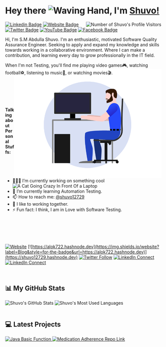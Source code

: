 
# Hey there <img src="https://github.com/shuvo12729/shuvo12729/blob/main/images/wave.gif" alt="Waving Hand" width="40">, I'm [Shuvo!](https://shuvo12729.github.io)



<img src="https://visitor-badge.laobi.icu/badge?page_id=shuvo12729.shuvo12729" alt="Number of Shuvo's Profile Visitors" align="right" />




<!--Website -->

[![Linkedin Badge](https://img.shields.io/badge/-LinkedIn-0e76a8?style=flat-square&logo=Linkedin&logoColor=white)](https://linkedin.com/in/shuvo12729)
[![Website Badge](https://img.shields.io/badge/Website-3b5998?style=flat-square&logo=google-chrome&logoColor=white)](https://shuvo12729.github.io)
[![Twitter Badge](https://img.shields.io/badge/-Twitter-00acee?style=flat-square&logo=Twitter&logoColor=white)](https://twitter.com/shuvo12729)
[![YouTube Badge](https://img.shields.io/badge/-YouTube-e4405f?style=flat-square&logo=Youtube&logoColor=white)](https://youtube.com/shuvo12729/)
[![Facebook Badge](https://img.shields.io/badge/-Facebook-0088cc?style=flat-square&logo=Facebook&logoColor=white)](https://facebook.com/shuvo12729)





























<p align="left">
Hi, I'm S.M Abdulla Shuvo. I'm an enthusiastic, motivated Software Quality Assurance Engineer. Seeking to apply and expand my knowledge
and skills towards working in a collaborative environment. Where I can make a contribution, and learning every day
to grow professionally in the IT field.
</p>
<p align="left">
When I'm not Testing, you'll find me playing video games🎮, watching football⚽, listening to music🎼, or watching movies🎬.
</p>

<img src="https://github.com/shuvo12729/shuvo/blob/main/images/developper.gif" alt="A Tester Sitting In Front Of a Computer" style="margin-top:-40px" align="right" width="475" height="350" />

<br/>
<br/>
<br/>
<br/>

**Talking about Personal Stuffs:**

<div align="left">

- 👨🏽‍💻 I’m currently working on something cool <img src="https://media.giphy.com/media/WUlplcMpOCEmTGBtBW/giphy.gif" alt="A Cat Going Crazy In Front Of a Laptop" width="40">
- 📝  I’m currently learning Automation Testing.
- 📫  How to reach me: [@shuvo12729](https://www.linkedin.com/in/shuvo12729/)
- 👯  I like to working together.
- ⚡  Fun fact: I think, I am in Love with Software Testing.

</div>

<br/>
<br/>
<br/>

<br>

[![Website](https://img.shields.io/website?label=opendevs.in&style=for-the-badge&url=https://opendevs.in)](https://opendevs.in)
[![https://alok722.hashnode.dev](https://img.shields.io/website?label=Blog&style=for-the-badge&url=https://alok722.hashnode.dev)](https://shuvo12729.hashnode.dev)
[![Twitter Follow](https://img.shields.io/twitter/follow/alok722?color=1DA1F2&logo=twitter&style=for-the-badge)](https://twitter.com/intent/follow?original_referer=https%3A%2F%2Fgithub.com%2Falok722&screen_name=alok722)
[![LinkedIn Connect](https://img.shields.io/badge/LinkedIn-Connect-blue?style=for-the-badge&logo=linkedin)](https://linkedin.com/in/shuvo12729)
[![LinkedIn Connect](https://img.shields.io/badge/LinkedIn-Connect-blue?style=for-the-badge&logo=linkedin)](https://linkedin.com/in/shuvo12729)

<br/>


## 📊 My GitHub Stats

<div align="left">
  <img alt="Shuvo's GitHub Stats" src="https://github-readme-stats.vercel.app/api?username=shuvo12729&count_private=true&show_icons=true" />
  <img alt="Shuvo's Most Used Languages" src="https://github-readme-stats.vercel.app/api/top-langs/?username=shuvo12729" />
</div>

<br/>

## 💻 Latest Projects

<div align="left">
  <a href="https://github.com/shuvo12729/Basic_Java.git">
    <img alt="Java Basic Function" src="https://github-readme-stats.vercel.app/api?username=shuvo12729&show_icons=true"/>

  </a>
  <a href="https://github.com/shuvo12729/Medication-Adhearence.git">
    <img alt="Medication Adherence Repo Link" src="https://github.com/shuvo12729/Medication-Adhearence" />
  </a>
</div>

